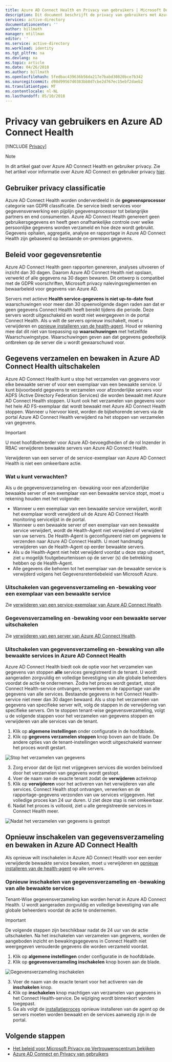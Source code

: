 ```yaml
---
title: Azure AD Connect Health en Privacy van gebruikers | Microsoft Docs
description: Dit document beschrijft de privacy van gebruikers met Azure AD Connect Health.
services: active-directory
documentationcenter: ''
author: billmath
manager: mtillman
editor: ''
ms.service: active-directory
ms.workload: identity
ms.tgt_pltfrm: na
ms.devlang: na
ms.topic: article
ms.date: 04/26/2018
ms.author: billmath
ms.openlocfilehash: 5fedbac439636b56da217e7babd30820bce7b342
ms.sourcegitcommit: d98d99567d0383bb8d7cbe2d767ec15ebf2daeb2
ms.translationtype: MT
ms.contentlocale: nl-NL
ms.lasthandoff: 05/10/2018
---
```

# <a name="user-privacy-and-azure-ad-connect-health"></a>Privacy van gebruikers en Azure AD Connect Health 

[!INCLUDE [Privacy](../../../includes/gdpr-intro-sentence.md)]

>[!NOTE] 
>In dit artikel gaat over Azure AD Connect Health en gebruiker privacy.  Zie het artikel voor informatie over Azure AD Connect en gebruiker privacy [hier](../../active-directory/connect/active-directory-aadconnect-gdpr.md).

## <a name="user-privacy-classification"></a>Gebruiker privacy classificatie
Azure AD Connect Health worden onderverdeeld in de **gegevensprocessor** categorie van GDPR classificatie. De service biedt services voor gegevensverwerking een pijplijn gegevensprocessor tot belangrijke partners en end consumenten. Azure AD Connect Health genereert geen gebruikersgegevens en heeft geen onafhankelijke controle over welke persoonlijke gegevens worden verzameld en hoe deze wordt gebruikt. Gegevens ophalen, aggregatie, analyse en rapportage in Azure AD Connect Health zijn gebaseerd op bestaande on-premises gegevens. 

## <a name="data-retention-policy"></a>Beleid voor gegevensretentie
Azure AD Connect Health geen rapporten genereren, analyses uitvoeren of inzicht dan 30 dagen. Daarom Azure AD Connect Health niet opslaan, verwerkt of alle gegevens na 30 dagen bewaren. Dit ontwerp is compatibel met de GDPR voorschriften, Microsoft privacy nalevingsreglementen en bewaarbeleid voor gegevens van Azure AD. 

Servers met actieve **Health service-gegevens is niet up-to-date** **fout** waarschuwingen voor meer dan 30 opeenvolgende dagen raden aan dat er geen gegevens Connect Health heeft bereikt tijdens die periode. Deze servers wordt uitgeschakeld en wordt niet weergegeven in de portal Connect Health. Als u wilt de servers opnieuw inschakelt, moet u verwijderen en [opnieuw installeren van de health-agent](active-directory-aadconnect-health-agent-install.md). Houd er rekening mee dat dit niet van toepassing op **waarschuwingen** met hetzelfde Waarschuwingstype. Waarschuwingen geven aan dat gegevens gedeeltelijk ontbreken op de server die u wordt gewaarschuwd voor. 
 
## <a name="disable-data-collection-and-monitoring-in-azure-ad-connect-health"></a>Gegevens verzamelen en bewaken in Azure AD Connect Health uitschakelen
Azure AD Connect Health kunt u stop het verzamelen van gegevens voor elke bewaakte server of voor een exemplaar van een bewaakte service. U kunt bijvoorbeeld gegevens te verzamelen voor afzonderlijke servers voor ADFS (Active Directory Federation Services) die worden bewaakt met Azure AD Connect Health stoppen. U kunt ook het verzamelen van gegevens voor het hele AD FS-exemplaar dat wordt bewaakt met Azure AD Connect Health stoppen. Wanneer u hiervoor kiest, worden de bijbehorende servers via de portal Azure AD Connect Health verwijderd na het stoppen van verzamelen van gegevens. 

>[!IMPORTANT]
> U moet hoofdbeheerder voor Azure AD-bevoegdheden of de rol Inzender in RBAC verwijderen bewaakte servers van Azure AD Connect Health.
>
> Verwijderen van een server of de service-exemplaar van Azure AD Connect Health is niet een omkeerbare actie. 

### <a name="what-to-expect"></a>Wat u kunt verwachten?
Als u de gegevensverzameling en -bewaking voor een afzonderlijke bewaakte server of een exemplaar van een bewaakte service stopt, moet u rekening houden met het volgende:

- Wanneer u een exemplaar van een bewaakte service verwijdert, wordt het exemplaar wordt verwijderd uit de Azure AD Connect Health monitoring servicelijst in de portal. 
- Wanneer u een bewaakte server of een exemplaar van een bewaakte service verwijdert, wordt de Health-Agent niet verwijderd of verwijderd van uw servers. De Health-Agent is geconfigureerd niet om gegevens te verzenden naar Azure AD Connect Health. U moet handmatig verwijderen van de Health-Agent op eerder bewaakte servers.
- Als u de Health-Agent niet hebt verwijderd voordat u deze stap uitvoert, ziet u mogelijk foutgebeurtenissen op de server (s) die betrekking hebben op de Health-Agent.
- Alle gegevens die behoren tot het exemplaar van de bewaakte service is verwijderd volgens het Gegevensretentiebeleid van Microsoft Azure.

### <a name="disable-data-collection-and-monitoring-for-an-instance-of-a-monitored-service"></a>Uitschakelen van gegevensverzameling en -bewaking voor een exemplaar van een bewaakte service
Zie [verwijderen van een service-exemplaar van Azure AD Connect Health](active-directory-aadconnect-health-operations.md#delete-a-service-instance-from-azure-ad-connect-health-service).

### <a name="disable-data-collection-and-monitoring-for-a-monitored-server"></a>Gegevensverzameling en -bewaking voor een bewaakte server uitschakelen
Zie [verwijderen van een server van Azure AD Connect Health](active-directory-aadconnect-health-operations.md#delete-a-server-from-the-azure-ad-connect-health-service).

### <a name="disable-data-collection-and-monitoring-for-all-monitored-services-in-azure-ad-connect-health"></a>Uitschakelen van gegevensverzameling en -bewaking van alle bewaakte services in Azure AD Connect Health
Azure AD Connect Health biedt ook de optie voor het verzamelen van gegevens van stoppen **alle** services geregistreerd in de tenant. U wordt aangeraden zorgvuldig en volledige bevestiging van alle globale beheerders voordat de actie te ondernemen. Zodra het proces wordt gestart, stopt Connect Health-service ontvangen, verwerken en de rapportage van alle gegevens van alle services. Bestaande gegevens in het Connect Health-service niet meer dan 30 dagen bewaard.
Als u stop het verzamelen van gegevens van specifieke server wilt, volg de stappen in de verwijdering van specifieke servers. Om te stoppen tenant-wise gegevensverzameling, volgt u de volgende stappen voor het verzamelen van gegevens stoppen en verwijderen van alle services van de tenant.

1.  Klik op **algemene instellingen** onder configuratie in de hoofdblade. 
2.  Klik op **gegevens verzamelen stoppen** knop boven aan de blade. De andere opties van de tenant-instellingen wordt uitgeschakeld wanneer het proces wordt gestart.  
 
 ![Stop het verzamelen van gegevens](./media/active-directory-aadconnect-health-gdpr/gdpr4.png)
  
3.  Zorg ervoor dat de lijst met vrijgegeven services die worden beïnvloed door het verzamelen van gegevens wordt gestopt. 
4.  Voer de naam van de exacte tenant zodat de **verwijderen** actieknop
5.  Klik op **verwijderen** voor het activeren van het verwijderen van alle services. Connect Health stopt ontvangen, verwerken en de rapportage-gegevens verzonden van uw services vrijgegeven. Het volledige proces kan 24 uur duren. U ziet deze stap is niet omkeerbaar. 
6.  Nadat het proces is voltooid, ziet u alle geregistreerde services in Connect Health meer. 

 ![Nadat het verzamelen van gegevens is gestopt](./media/active-directory-aadconnect-health-gdpr/gdpr5.png)

## <a name="re-enable-data-collection-and-monitoring-in-azure-ad-connect-health"></a>Opnieuw inschakelen van gegevensverzameling en bewaken in Azure AD Connect Health
Als opnieuw wilt inschakelen in Azure AD Connect Health voor een eerder verwijderde bewaakte service bewaken, moet u verwijderen en [opnieuw installeren van de health-agent](active-directory-aadconnect-health-agent-install.md) op alle servers.

### <a name="re-enable-data-collection-and-monitoring-for-all-monitored-services"></a>Opnieuw inschakelen van gegevensverzameling en -bewaking van alle bewaakte services

Tenant-Wise gegevensverzameling kan worden hervat in Azure AD Connect Health. U wordt aangeraden zorgvuldig en volledige bevestiging van alle globale beheerders voordat de actie te ondernemen.

>[!IMPORTANT]
> De volgende stappen zijn beschikbaar nadat de 24 uur van de actie uitschakelen.
> Na het inschakelen van verzamelen van gegevens, worden de aangeboden inzicht en bewakingsgegevens in Connect Health niet weergegeven verouderde gegevens die worden verzameld voordat. 

1.  Klik op **algemene instellingen** onder configuratie in de hoofdblade. 
2.  Klik op **gegevensverzameling inschakelen** knop boven aan de blade. 
 
 ![Gegevensverzameling inschakelen](./media/active-directory-aadconnect-health-gdpr/gdpr6.png)
 
3.  Voer de naam van de exacte tenant voor het activeren van de **inschakelen** knop.
4.  Klik op **inschakelen** knop machtigen van verzamelen van gegevens in het Connect Health-service. De wijziging wordt binnenkort worden toegepast. 
5.  Ga als volgt de [installatieproces](active-directory-aadconnect-health-agent-install.md) opnieuw installeren van de agent op de servers moeten worden bewaakt en de services aanwezig zijn in de portal.  


## <a name="next-steps"></a>Volgende stappen
* [Het beleid voor Microsoft Privacy op Vertrouwenscentrum bekijken](https://www.microsoft.com/trustcenter)
* [Azure AD Connect en Privacy van gebruikers](../../active-directory/connect/active-directory-aadconnect-gdpr.md)

